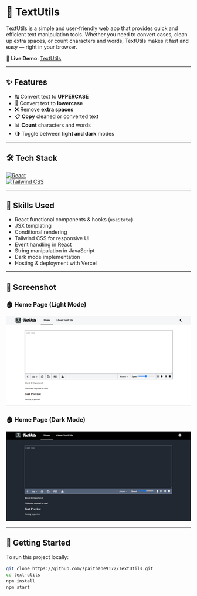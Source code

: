 # 📝 TextUtils

TextUtils is a simple and user-friendly web app that provides quick and efficient text manipulation tools. Whether you need to convert cases, clean up extra spaces, or count characters and words, TextUtils makes it fast and easy — right in your browser.

🔗 **Live Demo**: [TextUtils](https://text-utils-478e29asd-sachin-paithanes-projects.vercel.app/)

---

## ✨ Features

- 🔠 Convert text to **UPPERCASE**
- 🔡 Convert text to **lowercase**
- ❌ Remove **extra spaces**
- 📋 **Copy** cleaned or converted text
- 📊 **Count** characters and words
- 🌗 Toggle between **light and dark** modes

---

## 🛠️ Tech Stack

[![React](https://img.shields.io/badge/React-61DAFB?style=for-the-badge&logo=react&logoColor=black)](https://reactjs.org/)  
[![Tailwind CSS](https://img.shields.io/badge/Tailwind_CSS-06B6D4?style=for-the-badge&logo=tailwind-css&logoColor=white)](https://tailwindcss.com/)

---

## 🧩 Skills Used

- React functional components & hooks (`useState`)
- JSX templating
- Conditional rendering
- Tailwind CSS for responsive UI
- Event handling in React
- String manipulation in JavaScript
- Dark mode implementation
- Hosting & deployment with Vercel

---

## 📸 Screenshot
### 🏠 Home Page (Light Mode)
![TextUtils Screenshot](./screenshot/homelight.png)

### 🏠 Home Page (Dark Mode)
![TextUtils Screenshot](./screenshot/homedark.png)


---

## 🚀 Getting Started

To run this project locally:

```bash
git clone https://github.com/spaithane9172/TextUtils.git
cd text-utils
npm install
npm start
